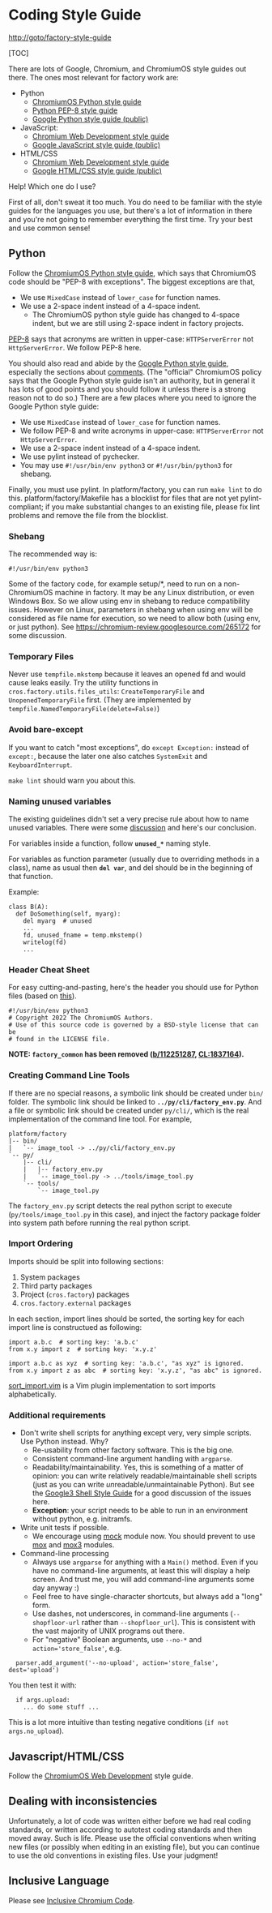 # Coding Style Guide

<http://goto/factory-style-guide>

<!--* freshness: { owner: 'stimim' reviewed: '2022-08-03' } *-->

[TOC]

There are lots of Google, Chromium, and ChromiumOS style guides out there. The
ones most relevant for factory work are:

*   Python
    *   [ChromiumOS Python style
        guide](https://chromium.googlesource.com/chromiumos/docs/+/HEAD/styleguide/python.md)
    *   [Python PEP-8 style guide](http://www.python.org/dev/peps/pep-0008/)
    *   [Google Python style guide
        (public)](https://google.github.io/styleguide/pyguide.html)
*   JavaScript:
    *   [Chromium Web Development style
        guide](https://chromium.googlesource.com/chromium/src/+/HEAD/styleguide/web/web.md)
    *   [Google JavaScript style guide
        (public)](https://google.github.io/styleguide/jsguide.html)
*   HTML/CSS
    *   [Chromium Web Development style
        guide](https://chromium.googlesource.com/chromium/src/+/HEAD/styleguide/web/web.md)
    *   [Google HTML/CSS style guide
        (public)](https://google.github.io/styleguide/htmlcssguide.html)

Help! Which one do I use?

First of all, don't sweat it too much. You do need to be familiar with the style
guides for the languages you use, but there's a lot of information in there and
you're not going to remember everything the first time. Try your best and use
common sense!

## Python

Follow the [ChromiumOS Python style
guide](https://chromium.googlesource.com/chromiumos/docs/+/HEAD/styleguide/python.md),
which says that ChromiumOS code should be "PEP-8 with exceptions". The biggest
exceptions are that,

*   We use `MixedCase` instead of `lower_case` for function names.
*   We use a 2-space indent instead of a 4-space indent.
    - The ChromiumOS python style guide has changed to 4-space indent, but we
      are still using 2-space indent in factory projects.

[PEP-8](http://www.python.org/dev/peps/pep-0008/#descriptive-naming-styles) says
that acronyms are written in upper-case: `HTTPServerError` not
`HttpServerError`. We follow PEP-8 here.

You should also read and abide by the [Google Python style
guide](https://google.github.io/styleguide/pyguide.html), especially the
sections about
[comments](https://google.github.io/styleguide/pyguide.html?showone=Comments#Comments).
(The "official" ChromiumOS policy says that the Google Python style guide isn't
an authority, but in general it has lots of good points and you should follow it
unless there is a strong reason not to do so.) There are a few places where you
need to ignore the Google Python style guide:

*   We use `MixedCase` instead of `lower_case` for function names.
*   We follow PEP-8 and write acronyms in upper-case: `HTTPServerError` not
    `HttpServerError`.
*   We use a 2-space indent instead of a 4-space indent.
*   We use pylint instead of pychecker.
*   You may use `#!/usr/bin/env python3` or `#!/usr/bin/python3` for shebang.

Finally, you must use pylint. In platform/factory, you can run `make lint` to do
this. platform/factory/Makefile has a blocklist for files that are not yet
pylint-compliant; if you make substantial changes to an existing file, please
fix lint problems and remove the file from the blocklist.

### **Shebang**

The recommended way is:

`#!/usr/bin/env python3`

Some of the factory code, for example setup/\*, need to run on a non-ChromiumOS
machine in factory. It may be any Linux distribution, or even Windows Box. So we
allow using env in shebang to reduce compatibility issues. However on Linux,
parameters in shebang when using env will be considered as file name for
execution, so we need to allow both (using env, or just python). See
<https://chromium-review.googlesource.com/265172> for some discussion.

### Temporary Files

Never use `tempfile.mkstemp` because it leaves an opened fd and would cause
leaks easily. Try the utility functions in `cros.factory.utils.files_utils`:
`CreateTemporaryFile` and `UnopenedTemporaryFile` first. (They are implemented
by `tempfile.NamedTemporaryFile(delete=False)`)

### Avoid bare-except

If you want to catch "most exceptions", do `except Exception:` instead of
`except:`, because the later one also catches `SystemExit` and
`KeyboardInterrupt`.

`make lint` should warn you about this.

### Naming unused variables

The existing guidelines didn't set a very precise rule about how to name unused
variables. There were some
[discussion](https://chromium-review.googlesource.com/#/c/409197/) and here's
our conclusion.

For variables inside a function, follow **`unused_*`** naming style.

For variables as function parameter (usually due to overriding methods in a
class), name as usual then **`del var`**, and del should be in the beginning of
that function.

Example:

```
class B(A):
  def DoSomething(self, myarg):
    del myarg  # unused
    ...
    fd, unused_fname = temp.mkstemp()
    writelog(fd)
    ...
```

### Header Cheat Sheet

For easy cutting-and-pasting, here's the header you should use for Python files
(based on
[this](https://chromium.googlesource.com/chromium/src/+/HEAD/styleguide/c++/c++.md#file-headers)).

```
#!/usr/bin/env python3
# Copyright 2022 The ChromiumOS Authors.
# Use of this source code is governed by a BSD-style license that can be
# found in the LICENSE file.
```

**NOTE: `factory_common` has been removed ([b/112251287](http://b/112251287),
[CL:1837164](https://chromium-review.googlesource.com/c/chromiumos/platform/factory/+/1837164)).**

### Creating Command Line Tools

If there are no special reasons, a symbolic link should be created under `bin/`
folder. The symbolic link should be linked to **`../py/cli/factory_env.py`**.
And a file or symbolic link should be created under `py/cli/`, which is the real
implementation of the command line tool.  For example,

```
platform/factory
|-- bin/
|   `-- image_tool -> ../py/cli/factory_env.py
`-- py/
    |-- cli/
    |   |-- factory_env.py
    |   `-- image_tool.py -> ../tools/image_tool.py
    `-- tools/
        `-- image_tool.py
```

The `factory_env.py` script detects the real python script to execute
(`py/tools/image_tool.py` in this case), and inject the factory package folder
into system path before running the real python script.

### Import Ordering
Imports should be split into following sections:
1. System packages
2. Third party packages
3. Project (`cros.factory`) packages
4. `cros.factory.external` packages

In each section, import lines should be sorted, the sorting key for each import
line is constructued as following:

```
import a.b.c  # sorting key: 'a.b.c'
from x.y import z  # sorting key: 'x.y.z'

import a.b.c as xyz  # sorting key: 'a.b.c', "as xyz" is ignored.
from x.y import z as abc  # sorting key: 'x.y.z', "as abc" is ignored.
```

[sort_import.vim](devtools/vim/ftplugin/python/sort_import.vim) is a Vim plugin
implementation to sort imports alphabetically.

### Additional requirements

*   Don't write shell scripts for anything except very, very simple scripts. Use
    Python instead. Why?
    *   Re-usability from other factory software. This is the big one.
    *   Consistent command-line argument handling with `argparse`.
    *   Readability/maintainability. Yes, this is something of a matter of
        opinion: you can write relatively readable/maintainable shell scripts
        (just as you can write *un*readable/*un*maintainable Python). But see
        the
        [Google3 Shell Style Guide](https://www.corp.google.com/eng/doc/shell.xml?showone=When_to_use_Shell#When_to_use_Shell)
        for a good discussion of the issues here.
    *   **Exception**: your script needs to be able to run in an environment
        without python, e.g. initramfs.
*   Write unit tests if possible.
    *   We encourage using [mock](https://pypi.python.org/pypi/mock) module now.
        You should prevent to use
        [mox](https://code.google.com/p/pymox/wiki/MoxDocumentation) and
        [mox3](https://pypi.org/project/mox3/) modules.
*   Command-line processing
    *   Always use `argparse` for anything with a `Main()` method. Even if you
        have no command-line arguments, at least this will display a help
        screen. And trust me, you will add command-line arguments some day
        anyway :)
    *   Feel free to have single-character shortcuts, but always add a "long"
        form.
    *   Use dashes, not underscores, in command-line arguments
        (`--shopfloor-url` rather than `--shopfloor_url`). This is consistent
        with the vast majority of UNIX programs out there.
    *   For "negative" Boolean arguments, use `--no-*` and
        `action='store_false'`, e.g.

```
  parser.add_argument('--no-upload', action='store_false', dest='upload')
```

You then test it with:

```
  if args.upload:
    ... do some stuff ...
```

This is a lot more intuitive than testing negative conditions (`if not
args.no_upload`).

## Javascript/HTML/CSS

Follow the [ChromiumOS Web
Development](https://chromium.googlesource.com/chromium/src/+/HEAD/styleguide/web/web.md)
style guide.

## Dealing with inconsistencies

Unfortunately, a lot of code was written either before we had real coding
standards, or written according to autotest coding standards and then moved
away. Such is life. Please use the official conventions when writing new files
(or possibly when editing in an existing file), but you can continue to use the
old conventions in existing files. Use your judgment!

## Inclusive Language
Please see [Inclusive Chromium Code](https://chromium.googlesource.com/chromium/src/+/HEAD/styleguide/inclusive_code.md).
